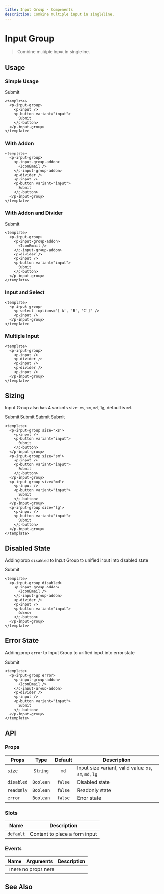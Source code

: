 ```yaml
---
title: Input Group · Components
description: Combine multiple input in singleline.
---
```


<script setup>
  import pInput from '../input/Input.vue'
  import pInputGroup from './InputGroup.vue'
  import pInputGroupAddon from './InputGroupAddon.vue'
  import pButton from '../button/Button.vue'
  import pDivider from '../divider/Divider.vue'
  import pSelect from '../select/Select.vue'
  import IconEmail from '@carbon/icons-vue/lib/at/16'
  import { ref } from 'vue-demi'

  const select = ref()
</script>

# Input Group

> Combine multiple input in singleline.

## Usage

### Simple Usage

<preview>
  <p-input-group>
    <p-input />
    <p-button variant="input">
      Submit
    </p-button>
  </p-input-group>
</preview>

```vue
<template>
  <p-input-group>
    <p-input />
    <p-button variant="input">
      Submit
    </p-button>
  </p-input-group>
</template>
```

### With Addon

<preview class="flex-col space-y-3">
  <p-input-group>
    <p-input-group-addon>
      <IconEmail />
    </p-input-group-addon>
    <p-input />
  </p-input-group>
</preview>

```vue
<template>
  <p-input-group>
    <p-input-group-addon>
      <IconEmail />
    </p-input-group-addon>
    <p-divider />
    <p-input />
    <p-button variant="input">
      Submit
    </p-button>
  </p-input-group>
</template>
```

### With Addon and Divider

<preview class="flex-col space-y-3">
  <p-input-group>
    <p-input-group-addon>
      <IconEmail />
    </p-input-group-addon>
    <p-divider />
    <p-input />
    <p-button variant="input">
      Submit
    </p-button>
  </p-input-group>
</preview>

```vue
<template>
  <p-input-group>
    <p-input-group-addon>
      <IconEmail />
    </p-input-group-addon>
    <p-divider />
    <p-input />
    <p-button variant="input">
      Submit
    </p-button>
  </p-input-group>
</template>
```

### Input and Select

<preview>
  <p-input-group>
    <p-select v-model="select" :options="['A', 'B', 'C']" />
    <p-input />
  </p-input-group>
</preview>

```vue
<template>
  <p-input-group>
    <p-select :options="['A', 'B', 'C']" />
    <p-input />
  </p-input-group>
</template>
```

### Multiple Input

<preview>
  <p-input-group>
    <p-input />
    <p-divider />
    <p-input />
    <p-divider />
    <p-input />
  </p-input-group>
</preview>

```vue
<template>
  <p-input-group>
    <p-input />
    <p-divider />
    <p-input />
    <p-divider />
    <p-input />
  </p-input-group>
</template>
```

## Sizing

Input Group also has 4 variants size: `xs`, `sm`, `md`, `lg`, default is `md`.

<preview class="flex-col space-y-3">
  <p-input-group size="xs">
    <p-input />
    <p-button variant="input">
      Submit
    </p-button>
  </p-input-group>
  <p-input-group size="sm">
    <p-input />
    <p-button variant="input">
      Submit
    </p-button>
  </p-input-group>
  <p-input-group size="md">
    <p-input />
    <p-button variant="input">
      Submit
    </p-button>
  </p-input-group>
  <p-input-group size="lg">
    <p-input />
    <p-button variant="input">
      Submit
    </p-button>
  </p-input-group>
</preview>

```vue
<template>
  <p-input-group size="xs">
    <p-input />
    <p-button variant="input">
      Submit
    </p-button>
  </p-input-group>
  <p-input-group size="sm">
    <p-input />
    <p-button variant="input">
      Submit
    </p-button>
  </p-input-group>
  <p-input-group size="md">
    <p-input />
    <p-button variant="input">
      Submit
    </p-button>
  </p-input-group>
  <p-input-group size="lg">
    <p-input />
    <p-button variant="input">
      Submit
    </p-button>
  </p-input-group>
</template>
```

## Disabled State

Adding prop `disabled` to Input Group to unified input into disabled state

<preview>
  <p-input-group disabled>
    <p-input-group-addon>
      <IconEmail />
    </p-input-group-addon>
    <p-divider />
    <p-input />
    <p-button variant="input">
      Submit
    </p-button>
  </p-input-group>
</preview>

```vue
<template>
  <p-input-group disabled>
    <p-input-group-addon>
      <IconEmail />
    </p-input-group-addon>
    <p-divider />
    <p-input />
    <p-button variant="input">
      Submit
    </p-button>
  </p-input-group>
</template>
```

## Error State

Adding prop `error` to Input Group to unified input into error state

<preview>
  <p-input-group error>
    <p-input-group-addon>
      <IconEmail />
    </p-input-group-addon>
    <p-divider />
    <p-input />
    <p-button variant="input">
      Submit
    </p-button>
  </p-input-group>
</preview>

```vue
<template>
  <p-input-group error>
    <p-input-group-addon>
      <IconEmail />
    </p-input-group-addon>
    <p-divider />
    <p-input />
    <p-button variant="input">
      Submit
    </p-button>
  </p-input-group>
</template>
```

## API

### Props

| Props      |   Type    | Default | Description                                             |
|------------|:---------:|:-------:|---------------------------------------------------------|
| `size`     | `String`  |  `md`   | Input size variant, valid value: `xs`, `sm`, `md`, `lg` |
| `disabled` | `Boolean` | `false` | Disabled state                                          |
| `readonly` | `Boolean` | `false` | Readonly state                                          |
| `error`    | `Boolean` | `false` | Error state                                             |

### Slots

| Name      | Description                   |
|-----------|-------------------------------|
| `default` | Content to place a form input |

### Events

<table>
  <thead>
    <tr>
      <th>Name</th>
      <th>Arguments</th>
      <th>Description</th>
    </tr>
  </thead>
  <tbody>
    <tr>
      <td colspan="3" class="text-center">There no props here</td>
    </tr>
  </tbody>
</table>

## See Also
